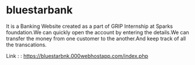 # bluestarbank

It is a Banking Website created as a part of GRIP Internship at Sparks foundation.We can quickly open the account by entering the details.We can transfer the money from one customer to the another.And keep track of all the transcations.

Link :  : https://bluestarbnk.000webhostapp.com/index.php

